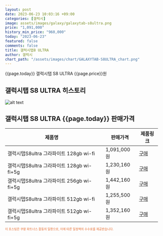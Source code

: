 ```yaml
---
layout: post
date: 2023-06-23 10:03:16 +09:00
categories: [갤럭시]
image: assets/images/galaxy/galaxytab-s8ultra.png
price: "1,091,000"
history_min_price: "960,000"
today: "2023-06-23"
featured: false
comments: false
title: 갤럭시탭8 ULTRA
author: 갤럭시
chart_path: "/assets/images/chart/GALAXYTAB-S8ULTRA_chart.png"
---
```


{{page.today}} 갤럭시탭 S8 ULTRA {{page.price}}원

## 갤럭시탭 S8 ULTRA 히스토리
![alt text]({{page.chart_path}} "갤럭시S23 히스토리")

## 갤럭시탭 S8 ULTRA {{page.today}} 판매가격
<main>
<table id="rwd-table-large">
  <thead>
    <tr>
      <th>제품명</th>
      <th></th>
      <th>판매가격</th>
      <th>제품링크</th>
    </tr>
  </thead>
  <tbody><tr>
        <td>갤럭시탭S8ultra 그라파이트 128gb wi-fi</td>
        <td></td>
        <td>1,091,000원</td>
        <td><a href='https://link.coupang.com/a/SB0yD' target='_blank'>구매</a></td>
        </tr><tr>
        <td>갤럭시탭S8ultra 그라파이트 128gb wi-fi+5g</td>
        <td></td>
        <td>1,230,160원</td>
        <td><a href='https://link.coupang.com/a/SB0Bv' target='_blank'>구매</a></td>
        </tr><tr>
        <td>갤럭시탭S8ultra 그라파이트 256gb wi-fi+5g</td>
        <td></td>
        <td>1,442,160원</td>
        <td><a href='https://link.coupang.com/a/SB0HU' target='_blank'>구매</a></td>
        </tr><tr>
        <td>갤럭시탭S8ultra 그라파이트 512gb wi-fi</td>
        <td></td>
        <td>1,255,500원</td>
        <td><a href='https://link.coupang.com/a/SB0Kg' target='_blank'>구매</a></td>
        </tr><tr>
        <td>갤럭시탭S8ultra 그라파이트 512gb wi-fi+5g</td>
        <td></td>
        <td>1,352,160원</td>
        <td><a href='https://link.coupang.com/a/SB0Mc' target='_blank'>구매</a></td>
        </tr></tbody>
</table>

</main>
<div style="color:#e56a2c;font-size: 0.7em;" >
이 포스팅은 쿠팡 파트너스 활동의 일환으로, 이에 따른 일정액의 수수료를 제공받습니다.
</div>
